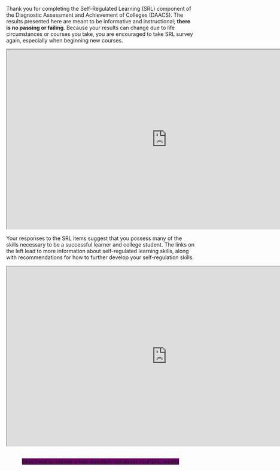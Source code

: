 Thank you for completing the Self-Regulated Learning (SRL) component of the Diagnostic Assessment and Achievement of Colleges (DAACS). The results presented here are meant to be informative and instructional; **there is no passing or failing**. Because your results can change due to life circumstances or courses you take, you are encouraged to take SRL survey again, especially when beginning new courses.

<div class="embed-responsive embed-responsive-16by9"><iframe width="853" height="480" src="https://player.vimeo.com/video/212248242"></iframe></div>

Your responses to the SRL items suggest that you possess many of the skills necessary to be a successful learner and college student. The links on the left lead to more information about self-regulated learning skills, along with recommendations for how to further develop your self-regulation skills.

<div class="embed-responsive embed-responsive-16by9"><iframe width="853" height="480" src="https://player.vimeo.com/video/207329335"></iframe></div>

<p class="hidden-for-nonconsenting" style="text-align:center;"><br />
<a href="https://www.surveymonkey.com/r/KCJM3BY" class="btn btn-primary btn-lg" style="background-color: #660066;" target="_blank">Click here to answer a two-question poll about your SRL results</a>
</p>
